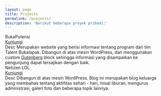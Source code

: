 ```yaml
---
layout: page
title: Projects
permalink: /projects/
description: 'Berikut beberapa proyek pribadi:'
---
```


<div class="o-grid">
  <div class="o-grid__item col-sm-12 col-xs-12 u-mrgn-bottom--5">
    <div class="c-thumb c-thumb--for-project">
      <div class="c-thumb__item">
        <div class="c-thumb__head">
          <img src="{{ site.url }}/img/project/bukapotensi.jpg" alt="" class="c-thumb__img">
        </div>
        <div class="c-thumb__body">
          <div class="c-thumb__title">
            <div class="o-grid">
              <div class="o-grid__item col-sm-8 col-xs-8">
                BukaPotensi
              </div>
              <div class="o-grid__item col-sm-4 col-xs-4">
                <div class="c-thumb__cta">
                  <a href="https://bukapotensi.bukalapak.com" target="_blank">
                    Kunjungi
                  </a>
                </div>
              </div>
            </div>
          </div>
          <div class="c-thumb__desc">
            <span>Desc</span> Merupakan website yang berisi informasi tentang program dari tim Talent Bukalapak. Dibangun di atas mesin WordPress, dan menggunakan custom <a href="https://wordpress.org/gutenberg/" target="_blank" rel="nofollow">Gutenberg</a> block sehingga informasi yang disampaikan ke pengunjung dapat tersajikan dengan baik.
          </div>
        </div>
      </div>
    </div>
  </div>
  <div class="o-grid__item col-sm-12 col-xs-12 u-mrgn-bottom--5">
    <div class="c-thumb c-thumb--for-project">
      <div class="c-thumb__item">
        <div class="c-thumb__head">
          <img src="{{ site.url }}/img/project/netizen.jpg" alt="" class="c-thumb__img">
        </div>
        <div class="c-thumb__body">
          <div class="c-thumb__title">
            <div class="o-grid">
              <div class="o-grid__item col-sm-8 col-xs-8">
                Netizen LOL
              </div>
              <div class="o-grid__item col-sm-4 col-xs-4">
                <div class="c-thumb__cta">
                  <a href="https://netizen.lol" target="_blank">
                    Kunjungi
                  </a>
                </div>
              </div>
            </div>
          </div>
          <div class="c-thumb__desc">
            <span>Desc</span> Dibangun di atas mesin WordPress. Blog ini merupakan blog keluarga yang membahas tentang aktifitas sehari - hari, misal liburan, mengurus administrasi, galeri foto dan beberapa topik lainnya.
          </div>
        </div>
      </div>
    </div>
  </div>
</div>


